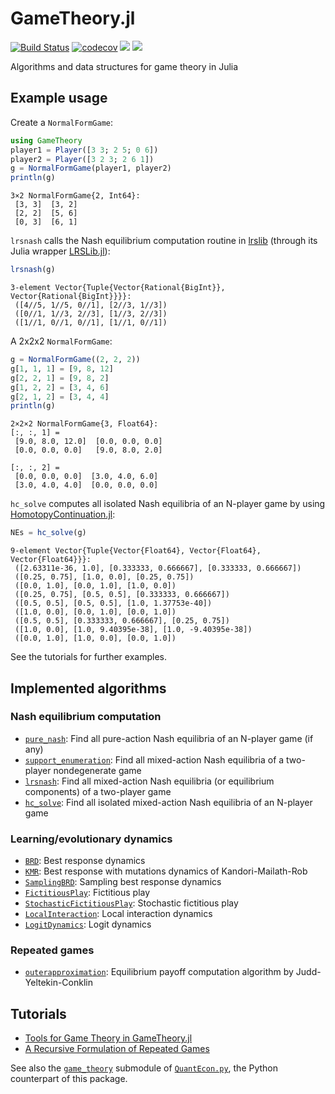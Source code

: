 # GameTheory.jl

[![Build Status](https://github.com/QuantEcon/GameTheory.jl/workflows/CI/badge.svg)](https://github.com/QuantEcon/GameTheory.jl/actions/workflows/ci.yml)
[![codecov](https://codecov.io/gh/QuantEcon/GameTheory.jl/branch/main/graph/badge.svg)](https://codecov.io/gh/QuantEcon/GameTheory.jl)
[![](https://img.shields.io/badge/docs-stable-blue.svg)](https://QuantEcon.github.io/GameTheory.jl/stable)
[![](https://img.shields.io/badge/docs-latest-blue.svg)](https://QuantEcon.github.io/GameTheory.jl/latest)

Algorithms and data structures for game theory in Julia

## Example usage

Create a `NormalFormGame`:

```julia
using GameTheory
player1 = Player([3 3; 2 5; 0 6])
player2 = Player([3 2 3; 2 6 1])
g = NormalFormGame(player1, player2)
println(g)
```
```
3×2 NormalFormGame{2, Int64}:
 [3, 3]  [3, 2]
 [2, 2]  [5, 6]
 [0, 3]  [6, 1]
```

`lrsnash` calls the Nash equilibrium computation routine in [lrslib](http://cgm.cs.mcgill.ca/~avis/C/lrs.html)
(through its Julia wrapper [LRSLib.jl](https://github.com/JuliaPolyhedra/LRSLib.jl)):

```julia
lrsnash(g)
```
```
3-element Vector{Tuple{Vector{Rational{BigInt}}, Vector{Rational{BigInt}}}}:
 ([4//5, 1//5, 0//1], [2//3, 1//3])
 ([0//1, 1//3, 2//3], [1//3, 2//3])
 ([1//1, 0//1, 0//1], [1//1, 0//1])
```

A 2x2x2 `NormalFormGame`:

```julia
g = NormalFormGame((2, 2, 2))
g[1, 1, 1] = [9, 8, 12]
g[2, 2, 1] = [9, 8, 2]
g[1, 2, 2] = [3, 4, 6]
g[2, 1, 2] = [3, 4, 4]
println(g)
```
```
2×2×2 NormalFormGame{3, Float64}:
[:, :, 1] =
 [9.0, 8.0, 12.0]  [0.0, 0.0, 0.0]
 [0.0, 0.0, 0.0]   [9.0, 8.0, 2.0]

[:, :, 2] =
 [0.0, 0.0, 0.0]  [3.0, 4.0, 6.0]
 [3.0, 4.0, 4.0]  [0.0, 0.0, 0.0]
```

`hc_solve` computes all isolated Nash equilibria of an N-player game by using
[HomotopyContinuation.jl](https://github.com/JuliaHomotopyContinuation/HomotopyContinuation.jl):

```julia
NEs = hc_solve(g)
```
```
9-element Vector{Tuple{Vector{Float64}, Vector{Float64}, Vector{Float64}}}:
 ([2.63311e-36, 1.0], [0.333333, 0.666667], [0.333333, 0.666667])
 ([0.25, 0.75], [1.0, 0.0], [0.25, 0.75])
 ([0.0, 1.0], [0.0, 1.0], [1.0, 0.0])
 ([0.25, 0.75], [0.5, 0.5], [0.333333, 0.666667])
 ([0.5, 0.5], [0.5, 0.5], [1.0, 1.37753e-40])
 ([1.0, 0.0], [0.0, 1.0], [0.0, 1.0])
 ([0.5, 0.5], [0.333333, 0.666667], [0.25, 0.75])
 ([1.0, 0.0], [1.0, 9.40395e-38], [1.0, -9.40395e-38])
 ([0.0, 1.0], [1.0, 0.0], [0.0, 1.0])
```

See the tutorials for further examples.

## Implemented algorithms

### Nash equilibrium computation

* [`pure_nash`](https://quantecon.github.io/GameTheory.jl/stable/lib/computing_nash_equilibria.html#GameTheory.pure_nash-Tuple{NormalFormGame}):
  Find all pure-action Nash equilibria of an N-player game (if any)
* [`support_enumeration`](https://quantecon.github.io/GameTheory.jl/stable/lib/computing_nash_equilibria.html#GameTheory.support_enumeration-Union{Tuple{NormalFormGame{2,%20T}},%20Tuple{T}}%20where%20T):
  Find all mixed-action Nash equilibria of a two-player nondegenerate game
* [`lrsnash`](https://quantecon.github.io/GameTheory.jl/stable/lib/computing_nash_equilibria.html#GameTheory.lrsnash-Tuple{NormalFormGame{2,%20%3C:Union{Int64,%20Rational}}}):
  Find all mixed-action Nash equilibria (or equilibrium components) of a two-player game
* [`hc_solve`](https://quantecon.github.io/GameTheory.jl/stable/lib/computing_nash_equilibria.html#GameTheory.hc_solve-Union{Tuple{NormalFormGame{N}},%20Tuple{N}}%20where%20N):
  Find all isolated mixed-action Nash equilibria of an N-player game

### Learning/evolutionary dynamics

* [`BRD`](https://quantecon.github.io/GameTheory.jl/stable/lib/learning_algorithms.html#GameTheory.BRD):
  Best response dynamics
* [`KMR`](https://quantecon.github.io/GameTheory.jl/stable/lib/learning_algorithms.html#GameTheory.KMR):
  Best response with mutations dynamics of Kandori-Mailath-Rob
* [`SamplingBRD`](https://quantecon.github.io/GameTheory.jl/stable/lib/learning_algorithms.html#GameTheory.SamplingBRD):
  Sampling best response dynamics
* [`FictitiousPlay`](https://quantecon.github.io/GameTheory.jl/stable/lib/learning_algorithms.html#GameTheory.FictitiousPlay):
  Fictitious play
* [`StochasticFictitiousPlay`](https://quantecon.github.io/GameTheory.jl/stable/lib/learning_algorithms.html#GameTheory.StochasticFictitiousPlay):
  Stochastic fictitious play
* [`LocalInteraction`](https://quantecon.github.io/GameTheory.jl/stable/lib/learning_algorithms.html#GameTheory.LocalInteraction):
  Local interaction dynamics
* [`LogitDynamics`](https://quantecon.github.io/GameTheory.jl/stable/lib/learning_algorithms.html#GameTheory.LogitDynamics):
  Logit dynamics

### Repeated games

* [`outerapproximation`](https://quantecon.github.io/GameTheory.jl/stable/lib/repeated_games.html#GameTheory.outerapproximation-Tuple{RepeatedGame{2}}):
  Equilibrium payoff computation algorithm by Judd-Yeltekin-Conklin

## Tutorials

* [Tools for Game Theory in GameTheory.jl](https://nbviewer.org/github/QuantEcon/game-theory-notebooks/blob/main/game_theory_jl.ipynb)
* [A Recursive Formulation of Repeated Games](https://nbviewer.org/github/QuantEcon/QuantEcon.notebooks/blob/master/recursive_repeated_games.ipynb)

See also the [`game_theory`](https://quanteconpy.readthedocs.io/en/latest/game_theory.html) submodule of
[`QuantEcon.py`](https://github.com/QuantEcon/QuantEcon.py),
the Python counterpart of this package.
